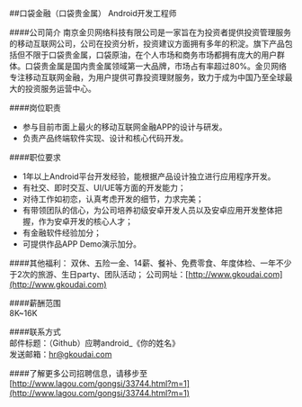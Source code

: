 ##口袋金融（口袋贵金属） Android开发工程师


####公司简介
南京金贝网络科技有限公司是一家旨在为投资者提供投资管理服务的移动互联网公司，公司在投资分析，投资建议方面拥有多年的积淀。旗下产品包括但不限于口袋贵金属，口袋原油，在个人市场和商务市场都拥有庞大的用户群体。口袋贵金属是国内贵金属领域第一大品牌，市场占有率超过80%。金贝网络专注移动互联网金融，为用户提供可靠投资理财服务，致力于成为中国乃至全球最大的投资服务运营中心。

####岗位职责  
- 参与目前市面上最火的移动互联网金融APP的设计与研发。
- 负责产品终端软件实现、设计和核心代码开发。


####职位要求  
- 1年以上Android平台开发经验，能根据产品设计独立进行应用程序开发。
- 有社交、即时交互、UI/UE等方面的开发能力；
- 对待工作如初恋，认真考虑开发的细节，力求完美；
- 有带领团队的信心，为公司培养初级安卓开发人员以及安卓应用开发整体把握，作为安卓开发的核心人才；
- 有金融软件经验加分；
- 可提供作品APP Demo演示加分。


####其他福利：
双休、五险一金、14薪、餐补、免费零食、年度体检、一年不少于2次的旅游、生日party、团队活动；
公司网址：[http://www.gkoudai.com](http://www.gkoudai.com)


####薪酬范围  
8K~16K  


####联系方式  
邮件标题：（Github）应聘android_《你的姓名》  
发送邮箱：[hr@gkoudai.com](mailto:hr@gkoudai.com)  


####了解更多公司招聘信息，请移步至
[http://www.lagou.com/gongsi/33744.html?m=1](http://www.lagou.com/gongsi/33744.html?m=1)
